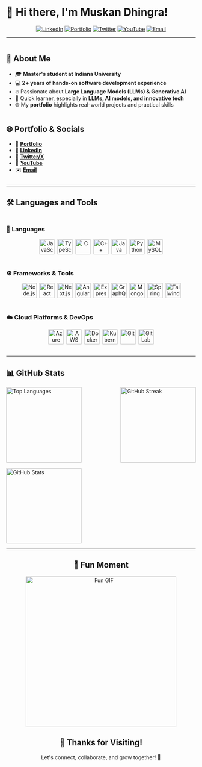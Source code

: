 # 👋 Hi there, I'm Muskan Dhingra!

<div align="center">
  <a href="https://www.linkedin.com/in/muskandhingra/"><img src="https://img.shields.io/badge/LinkedIn-Connect-0077B5?logo=linkedin" alt="LinkedIn"></a>
  <a href="https://portfolio1-eight-pearl.vercel.app/"><img src="https://img.shields.io/badge/Portfolio-Visit-E63946?logo=googlechrome" alt="Portfolio"></a>
  <a href="https://x.com/MuskanD11424981"><img src="https://img.shields.io/badge/Twitter-Follow-1DA1F2?logo=twitter" alt="Twitter"></a>
  <a href="https://www.youtube.com/channel/UCqEXx97n0Z7_dU_qhsfNdAA"><img src="https://img.shields.io/badge/YouTube-Subscribe-FF0000?logo=youtube" alt="YouTube"></a>
  <a href="mailto:dhingramuskan2001@gmail.com"><img src="https://img.shields.io/badge/Email-Contact%20Me-4A90E2?logo=gmail" alt="Email"></a>
</div>

---

<div style="display: flex; flex-wrap: wrap;">
  <div style="flex: 1; min-width: 300px;">
    <h2>🌟 About Me</h2>
    <ul>
      <li>🎓 <b>Master's student at Indiana University</b></li>
      <li>💻 <b>2+ years of hands-on software development experience</b></li>
      <li>🔥 Passionate about <b>Large Language Models (LLMs) & Generative AI</b></li>
      <li>🚀 Quick learner, especially in <b>LLMs, AI models, and innovative tech</b></li>
      <li>🌐 My <b>portfolio</b> highlights real-world projects and practical skills</li>
    </ul>
  </div>
  
  <div style="flex: 1; min-width: 300px;">
    <h2>🌐 Portfolio & Socials</h2>
    <ul>
      <li>💼 <b><a href="https://portfolio1-eight-pearl.vercel.app/">Portfolio</a></b></li>
      <li>🔗 <b><a href="https://www.linkedin.com/in/muskandhingra/">LinkedIn</a></b></li>
      <li>📱 <b><a href="https://x.com/MuskanD11424981">Twitter/X</a></b></li>
      <li>🎥 <b><a href="https://www.youtube.com/channel/UCqEXx97n0Z7_dU_qhsfNdAA">YouTube</a></b></li>
      <li>✉️ <b><a href="mailto:dhingramuskan2001@gmail.com">Email</a></b></li>
    </ul>
  </div>
</div>

---

## 🛠️ Languages and Tools

<div style="display: flex; flex-wrap: wrap;">
  <div style="flex: 1; min-width: 300px;">
    <h3>🎯 Languages</h3>
    <p align="center">
      <img src="https://cdn.jsdelivr.net/gh/devicons/devicon/icons/javascript/javascript-original.svg" alt="JavaScript" width="40" height="40"/>&nbsp;
      <img src="https://cdn.jsdelivr.net/gh/devicons/devicon/icons/typescript/typescript-original.svg" alt="TypeScript" width="40" height="40"/>&nbsp;
      <img src="https://cdn.jsdelivr.net/gh/devicons/devicon/icons/c/c-original.svg" alt="C" width="40" height="40"/>&nbsp;
      <img src="https://cdn.jsdelivr.net/gh/devicons/devicon/icons/cplusplus/cplusplus-original.svg" alt="C++" width="40" height="40"/>&nbsp;
      <img src="https://cdn.jsdelivr.net/gh/devicons/devicon/icons/java/java-original.svg" alt="Java" width="40" height="40"/>&nbsp;
      <img src="https://cdn.jsdelivr.net/gh/devicons/devicon/icons/python/python-original.svg" alt="Python" width="40" height="40"/>&nbsp;
      <img src="https://cdn.jsdelivr.net/gh/devicons/devicon/icons/mysql/mysql-original.svg" alt="MySQL" width="40" height="40"/>
    </p>
  </div>

  <div style="flex: 1; min-width: 300px;">
    <h3>⚙️ Frameworks & Tools</h3>
    <p align="center">
      <img src="https://cdn.jsdelivr.net/gh/devicons/devicon/icons/nodejs/nodejs-original.svg" alt="Node.js" width="40" height="40"/>&nbsp;
      <img src="https://cdn.jsdelivr.net/gh/devicons/devicon/icons/react/react-original.svg" alt="React" width="40" height="40"/>&nbsp;
      <img src="https://cdn.jsdelivr.net/gh/devicons/devicon/icons/nextjs/nextjs-original.svg" alt="Next.js" width="40" height="40"/>&nbsp;
      <img src="https://cdn.jsdelivr.net/gh/devicons/devicon/icons/angularjs/angularjs-original.svg" alt="Angular" width="40" height="40"/>&nbsp;
      <img src="https://cdn.jsdelivr.net/gh/devicons/devicon/icons/express/express-original.svg" alt="Express" width="40" height="40"/>&nbsp;
      <img src="https://cdn.jsdelivr.net/gh/devicons/devicon/icons/graphql/graphql-plain.svg" alt="GraphQL" width="40" height="40"/>&nbsp;
      <img src="https://cdn.jsdelivr.net/gh/devicons/devicon/icons/mongodb/mongodb-original.svg" alt="MongoDB" width="40" height="40"/>&nbsp;
      <img src="https://cdn.jsdelivr.net/gh/devicons/devicon/icons/spring/spring-original.svg" alt="Spring" width="40" height="40"/>&nbsp;
      <img src="https://cdn.jsdelivr.net/gh/devicons/devicon/icons/tailwindcss/tailwindcss-plain.svg" alt="Tailwind CSS" width="40" height="40"/>
    </p>
  </div>
</div>

<div style="display: flex; flex-wrap: wrap;">
  <div style="flex: 1; min-width: 300px;">
    <h3>☁️ Cloud Platforms & DevOps</h3>
    <p align="center">
      <img src="https://cdn.jsdelivr.net/gh/devicons/devicon/icons/azure/azure-original.svg" alt="Azure" width="40" height="40"/>&nbsp;
      <img src="https://cdn.jsdelivr.net/gh/devicons/devicon/icons/amazonwebservices/amazonwebservices-original.svg" alt="AWS" width="40" height="40"/>&nbsp;
      <img src="https://cdn.jsdelivr.net/gh/devicons/devicon/icons/docker/docker-original.svg" alt="Docker" width="40" height="40"/>&nbsp;
      <img src="https://cdn.jsdelivr.net/gh/devicons/devicon/icons/kubernetes/kubernetes-plain.svg" alt="Kubernetes" width="40" height="40"/>&nbsp;
      <img src="https://cdn.jsdelivr.net/gh/devicons/devicon/icons/git/git-original.svg" alt="Git" width="40" height="40"/>&nbsp;
      <img src="https://cdn.jsdelivr.net/gh/devicons/devicon/icons/gitlab/gitlab-original.svg" alt="GitLab" width="40" height="40"/>
    </p>
  </div>
</div>

---

## 📊 GitHub Stats

<div style="display: flex; flex-wrap: wrap; gap: 15px; justify-content: space-between;">
  <img src="https://github-readme-stats.vercel.app/api/top-langs/?username=muskan888&langs_count=8&layout=compact&theme=dark&hide_border=true" alt="Top Languages" style="height: 200px;"/>
  <img src="https://streak-stats.demolab.com?user=muskan888&theme=dark&hide_border=true&border_radius=10" alt="GitHub Streak" style="height: 200px;"/>
  <img src="https://github-readme-stats.vercel.app/api?username=muskan888&show_icons=true&theme=dark&hide_border=true" alt="GitHub Stats" style="height: 200px;"/>
</div>

---

<div align="center">
  <h2>🎉 Fun Moment</h2>
  <img src="https://media.giphy.com/media/h408T6Y5GfmXBKW62l/giphy.gif" alt="Fun GIF" width="400"/>
  
  <h2>🙌 Thanks for Visiting!</h2>
  <p>Let's connect, collaborate, and grow together! 🌱</p>
</div>
